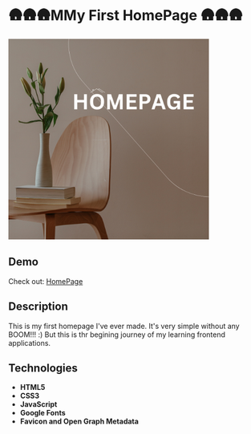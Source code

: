 # 🛖🛖🛖MMy First HomePage 🛖🛖🛖

<p>
   <img src='images/homepage.png' alt='homepage' width='400'/>
</p>
     
## Demo
Check out: [HomePage](https://devmatejekpiotr.github.io/homepage/)

## Description
This is my first homepage I've ever made. It's very simple without any BOOM!!! :) But this is thr begining journey of my learning frontend applications.

## Technologies
- **HTML5**
- **CSS3**
- **JavaScript**
- **Google Fonts**
- **Favicon and Open Graph Metadata**
